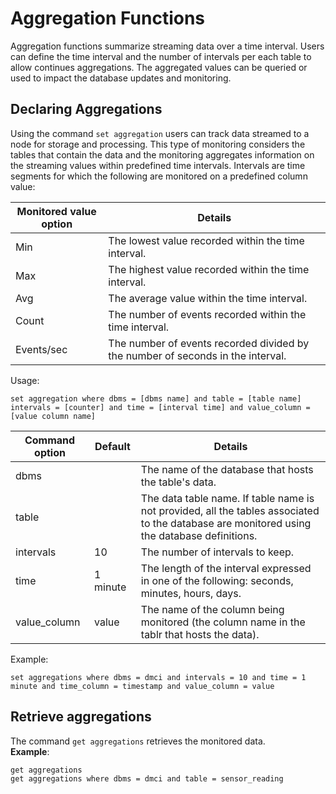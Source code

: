 # Aggregation Functions

Aggregation functions summarize streaming data over a time interval. Users can define the time interval and the number of intervals
per each table to allow continues aggregations. The aggregated values can be queried or used to impact the database updates and monitoring. 
   
## Declaring Aggregations

Using the command `set aggregation` users can track data streamed to a node for storage and processing. This type of 
monitoring considers the tables that contain the data and the monitoring aggregates information on the streaming values 
within predefined time intervals. Intervals are time segments for which the following are monitored on a predefined column 
value:

| Monitored value option | Details  |
| ------------- | ------------| 
| Min  | The lowest value recorded within the time interval. | 
| Max  | The highest value recorded within the time interval. | 
| Avg | The average value within the time interval. |
| Count | The number of events recorded within the time interval. |
| Events/sec | The number of events recorded divided by the number of seconds in the interval. |


Usage: 
```anylog
set aggregation where dbms = [dbms name] and table = [table name] intervals = [counter] and time = [interval time] and value_column = [value column name]
```

| Command option | Default  | Details  |
| ------------- | ------------| ------------| 
| dbms  |  |  The name of the database that hosts the table's data. | 
| table  |  |The data table name. If table name is not provided, all the tables associated to the database are monitored using the database definitions.| 
| intervals | 10 | The number of intervals to keep. |
| time | 1 minute | The length of the interval expressed in one of the following: seconds, minutes, hours, days. |
| value_column | value | The name of the column being monitored (the column name in the tablr that hosts the data). |

Example: 
```anylog
set aggregations where dbms = dmci and intervals = 10 and time = 1 minute and time_column = timestamp and value_column = value
```

## Retrieve aggregations

The command `get aggregations` retrieves the monitored data.   
**Example**:  
```anylog
get aggregations
get aggregations where dbms = dmci and table = sensor_reading
```
